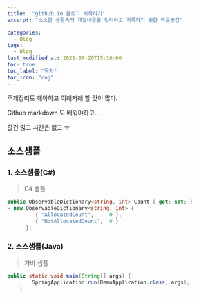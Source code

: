 ```yaml
---
title:  "github.io 블로그 시작하기"
excerpt: "소소한 생활속의 개발내용을 정리하고 기록하기 위한 작은공간"

categories:
  - Blog
tags:
  - Blog
last_modified_at: 2021-07-20T15:10:00
toc: true
toc_label: "목차"
toc_icon: "cog"
---
```


주제정리도 해야하고 이래저래 할 것이 많다.

Github markdown 도 배워야하고...

할건 많고 시간은 없고 ㅠ

## 소스샘플
### 1. 소스샘플(C#)
> C# 샘플

```c#
public ObservableDictionary<string, int> Count { get; set; } 
= new ObservableDictionary<string, int> {
         { "AllocatedCount",     0 },
         { "NotAllocatedCount",  0 }
      };
```


### 2. 소스샘플(Java)
> 자바 샘플

```java
public static void main(String[] args) {
        SpringApplication.run(DemoApplication.class, args);
    }
```